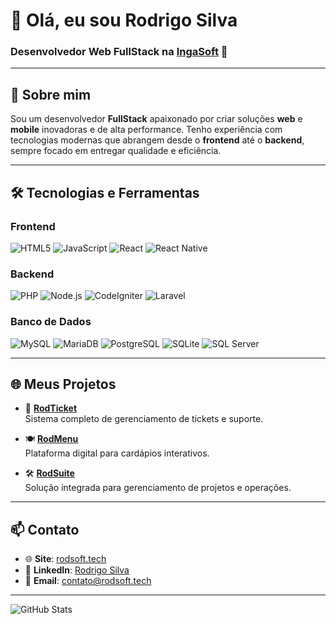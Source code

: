 # 👋 Olá, eu sou **Rodrigo Silva**  
### Desenvolvedor Web FullStack na [IngaSoft](https://rodsoft.tech) 🚀  

---

## 🌟 Sobre mim  
Sou um desenvolvedor **FullStack** apaixonado por criar soluções **web** e **mobile** inovadoras e de alta performance. Tenho experiência com tecnologias modernas que abrangem desde o **frontend** até o **backend**, sempre focado em entregar qualidade e eficiência.

---

## 🛠️ Tecnologias e Ferramentas

### **Frontend**
![HTML5](https://img.shields.io/badge/HTML5-E34F26?style=flat&logo=html5&logoColor=white)
![JavaScript](https://img.shields.io/badge/JavaScript-323330?style=flat&logo=javascript&logoColor=F7DF1E)
![React](https://img.shields.io/badge/React-20232A?style=flat&logo=react&logoColor=61DAFB)
![React Native](https://img.shields.io/badge/React_Native-20232A?style=flat&logo=react&logoColor=61DAFB)

### **Backend**
![PHP](https://img.shields.io/badge/PHP-777BB4?style=flat&logo=php&logoColor=white)
![Node.js](https://img.shields.io/badge/Node.js-339933?style=flat&logo=node.js&logoColor=white)
![CodeIgniter](https://img.shields.io/badge/CodeIgniter-EE4623?style=flat&logo=codeigniter&logoColor=white)
![Laravel](https://img.shields.io/badge/Laravel-FF2D20?style=flat&logo=laravel&logoColor=white)

### **Banco de Dados**
![MySQL](https://img.shields.io/badge/MySQL-00000F?style=flat&logo=mysql&logoColor=white)
![MariaDB](https://img.shields.io/badge/MariaDB-003545?style=flat&logo=mariadb&logoColor=white)
![PostgreSQL](https://img.shields.io/badge/PostgreSQL-316192?style=flat&logo=postgresql&logoColor=white)
![SQLite](https://img.shields.io/badge/SQLite-07405E?style=flat&logo=sqlite&logoColor=white)
![SQL Server](https://img.shields.io/badge/SQL_Server-CC2927?style=flat&logo=microsoft-sql-server&logoColor=white)


---

## 🌐 **Meus Projetos**

- 🚀 [**RodTicket**](https://rodsoft.tech/produtos/rodticket)  
  Sistema completo de gerenciamento de tickets e suporte.

- 🍽️ [**RodMenu**](https://rodsoft.tech/produtos/rodmenu)  
  Plataforma digital para cardápios interativos.

- 🛠️ [**RodSuite**](https://rodsoft.tech/produtos/rodsuite)  
  Solução integrada para gerenciamento de projetos e operações.

---

## 📫 **Contato**

- 🌐 **Site**: [rodsoft.tech](https://rodsoft.tech)  
- 💼 **LinkedIn**: [Rodrigo Silva](https://www.linkedin.com/in/rodrigo-silva-b083a8271/)  
- 📧 **Email**: [contato@rodsoft.tech](mailto:contato@rodsoft.tech)  

---

![GitHub Stats](https://github-readme-stats.vercel.app/api?username=rodrigo-silva&show_icons=true&theme=radical)
